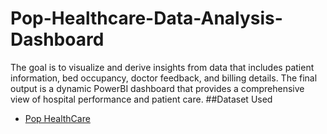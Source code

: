# Pop-Healthcare-Data-Analysis-Dashboard
The goal is to visualize and derive insights from data that includes patient information, bed occupancy, doctor feedback, and billing details. The final output is a dynamic PowerBI dashboard that provides a comprehensive view of hospital performance and patient care.
##Dataset Used
- <a href="https://github.com/ChinmaySakhare09/Pop-Healthcare-Data-Analysis-Dashboard/blob/main/Pop%20Healthcare.xlsx"> Pop HealthCare
